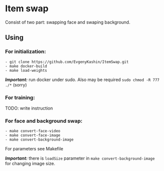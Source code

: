 # Item swap
Consist of two part: swapping face and swaping background.
## Using
### For initialization:
```
- git clone https://github.com/EvgenyKashin/ItemSwap.git
- make docker-build
- make load-weights
```

***Important:*** run docker under sudo. Also may be required
```sudo chmod -R 777 ./*``` (sorry)

### For training:
TODO: write instruction

### For face and background swap:
```
- make convert-face-video
- make convert-face-image
- make convert-background-image
```
For parameters see Makefile

***Important:*** there is ```loadSize``` parameter in ```make convert-background-image``` for changing image size.
